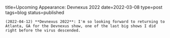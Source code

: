 
title=Upcoming Appearance: Devnexus 2022
date=2022-03-08
type=post
tags=blog
status=published
~~~~~~
(2022-04-12) **Devnexus 2022**: I'm so looking forward to returning to Atlanta, GA for the Devnexus show, one of the last big shows I did right before the virus descended. 
            